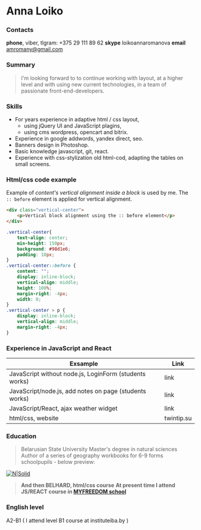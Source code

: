 # Anna Loiko
### Contacts
**phone**, viber, tlgram: +375 29 111 89 62
**skype** loikoannaromanova
**email** amromany@gmail.com

### Summary
> I'm looking forward to to continue working with layout, 
> at a higher level and with using new current technologies, 
> in a team of passionate front-end-developers.

### Skills

* For years experience in adaptive html / css layout, 
    - using jQuery UI and JavaScript plagins,
    - using cms wordpress, opencart and bitrix.
* Experience in google addwords, yandex direct, seo.
* Banners design in Photoshop.
* Basic knowledge javascript, git, react.
* Experience with css-stylization old html-cod, adapting the tables on small screens.


### Html/css code example
Example of *content's vertical alignment inside a block* is used by me. The `:: before` element is applied for vertical alignment.
```html
<div class="vertical-center"> 
    <p>Vertical block alignment using the :: before element</p> 
</div>
```

```css
.vertical-center{
    text-align: center;
    min-height: 150px;
    background: #98d1e6;
    padding: 10px;
}
.vertical-center::before {
    content: "";
    display: inline-block;
    vertical-align: middle;
    height: 100%;
    margin-right: -4px;
    width: 0;
}
.vertical-center > p {
    display: inline-block;
    vertical-align: middle;
    margin-right: -4px;
}
```

### Experience in JavaScript and React
| Exsample | Link |
| ------ | ------ |
| JavaScript without node.js, LoginForm  (students works) | link |
| JavaScript/node.js, add notes on page (students works) | link |
| JavaScript/React, ajax weather widget | link |
| html/css, website | twintip.su |


### Education
> Belarusian State University
> Master's degree in natural sciences
> Author of a series of geography workbooks for 6-9 forms schoolpupils  -  below preview:

[![N|Solid]()]()

> **And then BELHARD, html/css course** 
> **At present time I attend JS/REACT course in [MYFREEDOM school](https://myfreedom.by/courses/web-design/frontend)**

### English level
A2-B1 ( I attend level B1 course at instituteiba.by )